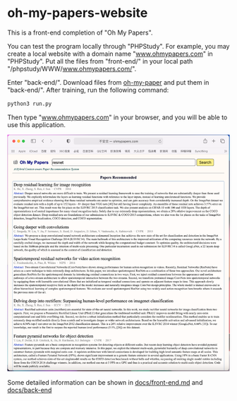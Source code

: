 # oh-my-papers-website

This is a front-end completion of "Oh My Papers".

You can test the program locally through "PHPStudy". For example, you may create a local website with a domain name "www.ohmypapers.com" in "PHPStudy". Put all the files from "front-end/" in your local path "/phpstudy/WWW/www.ohmypapers.com/".

Enter "back-end/". Download files from [oh-my-paper](https://github.com/Galaxies99/oh-my-papers) and put them in "back-end/". After training, run the following command:

~~~bash
python3 run.py
~~~

Then type "www.ohmypapers.com" in your browser, and you will be able to use this application.

![img](front-end/img/test.png)

Some detailed information can be shown in [docs/front-end.md](https://github.com/zhao-hr/oh-my-papers-website/blob/main/docs/front-end.md) and [docs/back-end](https://github.com/zhao-hr/oh-my-papers-website/blob/main/docs/back-end.md)
